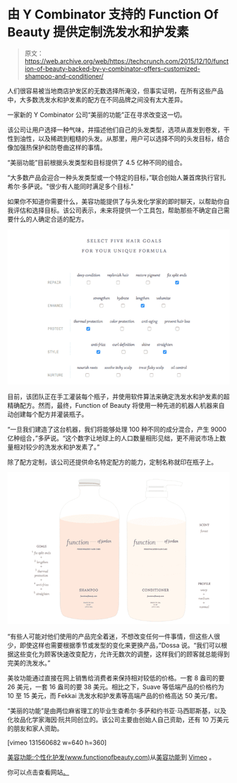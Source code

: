 # 由 Y Combinator 支持的 Function Of Beauty 提供定制洗发水和护发素

> 原文：<https://web.archive.org/web/https://techcrunch.com/2015/12/10/function-of-beauty-backed-by-y-combinator-offers-customized-shampoo-and-conditioner/>

人们很容易被当地商店护发区的无数选择所淹没，但事实证明，在所有这些产品中，大多数洗发水和护发素的配方在不同品牌之间没有太大差异。

一家新的 Y Combinator 公司“美丽的功能”正在寻求改变这一切。

该公司让用户选择一种气味，并描述他们自己的头发类型，选项从直发到卷发，干性到油性，以及稀疏到粗糙的头发。从那里，用户可以选择不同的头发目标，结合像加强热保护和防卷曲这样的事情。

“美丽功能”目前根据头发类型和目标提供了 4.5 亿种不同的组合。

“大多数产品会迎合一种头发类型或一个特定的目标，”联合创始人兼首席执行官扎希尔·多萨说。"很少有人能同时满足多个目标."

如果你不知道你需要什么，美容功能提供了与头发化学家的即时聊天，以帮助你自我评估和选择目标。该公司表示，未来将提供一个工具包，帮助那些不确定自己需要什么的人确定合适的配方。

![Screen Shot 2015-12-10 at 12.36.19 PM](img/e70a4647cd42b52344b57693ad52c2bf.png)

目前，该团队正在手工灌装每个瓶子，并使用软件算法来确定洗发水和护发素的超精确配方。然而，最终，Function of Beauty 将使用一种先进的机器人机器来自动创建每个配方并灌装瓶子。

“一旦我们建造了这台机器，我们将能够处理 100 种不同的成分混合，产生 9000 亿种组合，”多萨说。“这个数字让地球上的人口数量相形见绌，更不用说市场上数量相对较少的洗发水和护发素了。”

除了配方定制，该公司还提供命名特定配方的能力，定制名称就印在瓶子上。

![Screen Shot 2015-12-10 at 12.35.53 PM](img/f395881b23514710870ae655792d92b8.png)

“有些人可能对他们使用的产品完全着迷，不想改变任何一件事情，但这些人很少，即使这样也需要根据季节或发型的变化来更换产品，”Dossa 说。“我们可以根据这些变化为顾客快速改变配方，允许无数次的调整，这样我们的顾客就总能得到完美的洗发水。”

美妆功能通过直接在网上销售给消费者来保持相对较低的价格。一套 8 盎司的要 26 美元，一套 16 盎司的要 38 美元。相比之下，Suave 等低端产品的价格约为 10 至 15 美元，而 Fekkai 洗发水和护发素等高端产品的价格高达 50 美元/套。

“美丽的功能”是由两位麻省理工的毕业生查希尔·多萨和约书亚·马西耶斯基，以及化妆品化学家海因·阮共同创立的。该公司主要由创始人自己资助，还有 10 万美元的朋友和家人资助。

[vimeo 131560682 w=640 h=360]

[美容功能:个性化护发(www.functionofbeauty.com)](https://web.archive.org/web/20230325080833/https://vimeo.com/131560682)从[美容功能](https://web.archive.org/web/20230325080833/https://vimeo.com/functionofbeauty)到 [Vimeo](https://web.archive.org/web/20230325080833/https://vimeo.com/) 。

你可以点击查看网站[。](https://web.archive.org/web/20230325080833/https://functionofbeauty.com/)